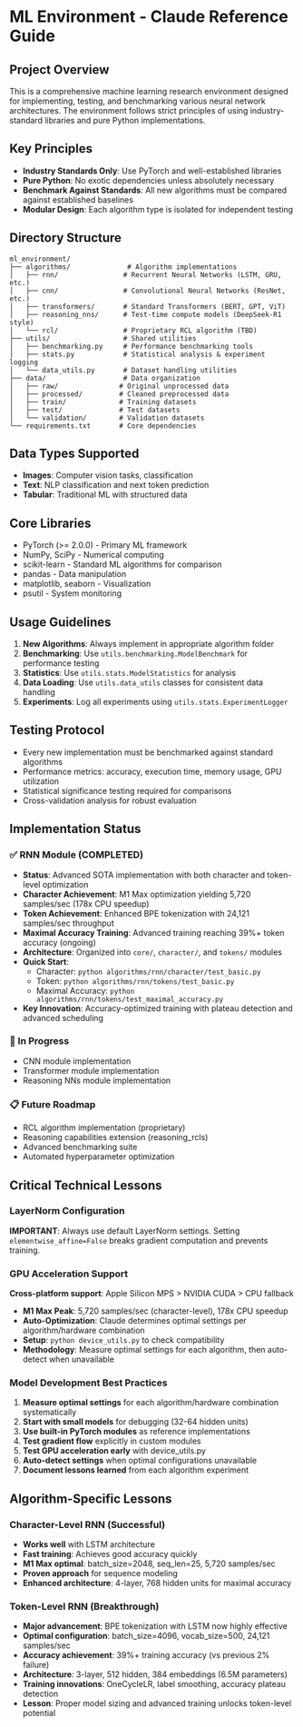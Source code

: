 # ML Environment - Claude Reference Guide

## Project Overview
This is a comprehensive machine learning research environment designed for implementing, testing, and benchmarking various neural network architectures. The environment follows strict principles of using industry-standard libraries and pure Python implementations.

## Key Principles
- **Industry Standards Only**: Use PyTorch and well-established libraries
- **Pure Python**: No exotic dependencies unless absolutely necessary
- **Benchmark Against Standards**: All new algorithms must be compared against established baselines
- **Modular Design**: Each algorithm type is isolated for independent testing

## Directory Structure
```
ml_environment/
├── algorithms/              # Algorithm implementations
│   ├── rnn/                # Recurrent Neural Networks (LSTM, GRU, etc.)
│   ├── cnn/                # Convolutional Neural Networks (ResNet, etc.)
│   ├── transformers/       # Standard Transformers (BERT, GPT, ViT)
│   ├── reasoning_nns/      # Test-time compute models (DeepSeek-R1 style)
│   └── rcl/                # Proprietary RCL algorithm (TBD)
├── utils/                  # Shared utilities
│   ├── benchmarking.py     # Performance benchmarking tools
│   ├── stats.py            # Statistical analysis & experiment logging
│   └── data_utils.py       # Dataset handling utilities
├── data/                   # Data organization
│   ├── raw/               # Original unprocessed data
│   ├── processed/         # Cleaned preprocessed data
│   ├── train/             # Training datasets
│   ├── test/              # Test datasets
│   └── validation/        # Validation datasets
└── requirements.txt       # Core dependencies
```

## Data Types Supported
- **Images**: Computer vision tasks, classification
- **Text**: NLP classification and next token prediction
- **Tabular**: Traditional ML with structured data

## Core Libraries
- PyTorch (>= 2.0.0) - Primary ML framework
- NumPy, SciPy - Numerical computing
- scikit-learn - Standard ML algorithms for comparison
- pandas - Data manipulation
- matplotlib, seaborn - Visualization
- psutil - System monitoring

## Usage Guidelines
1. **New Algorithms**: Always implement in appropriate algorithm folder
2. **Benchmarking**: Use `utils.benchmarking.ModelBenchmark` for performance testing
3. **Statistics**: Use `utils.stats.ModelStatistics` for analysis
4. **Data Loading**: Use `utils.data_utils` classes for consistent data handling
5. **Experiments**: Log all experiments using `utils.stats.ExperimentLogger`

## Testing Protocol
- Every new implementation must be benchmarked against standard algorithms
- Performance metrics: accuracy, execution time, memory usage, GPU utilization
- Statistical significance testing required for comparisons
- Cross-validation analysis for robust evaluation

## Implementation Status

### ✅ RNN Module (COMPLETED)
- **Status**: Advanced SOTA implementation with both character and token-level optimization
- **Character Achievement**: M1 Max optimization yielding 5,720 samples/sec (178x CPU speedup)
- **Token Achievement**: Enhanced BPE tokenization with 24,121 samples/sec throughput
- **Maximal Accuracy Training**: Advanced training reaching 39%+ token accuracy (ongoing)
- **Architecture**: Organized into `core/`, `character/`, and `tokens/` modules
- **Quick Start**: 
  - Character: `python algorithms/rnn/character/test_basic.py`
  - Token: `python algorithms/rnn/tokens/test_basic.py`
  - Maximal Accuracy: `python algorithms/rnn/tokens/test_maximal_accuracy.py`
- **Key Innovation**: Accuracy-optimized training with plateau detection and advanced scheduling

### 🔄 In Progress
- CNN module implementation
- Transformer module implementation  
- Reasoning NNs module implementation

### 📋 Future Roadmap
- RCL algorithm implementation (proprietary)
- Reasoning capabilities extension (reasoning_rcls)
- Advanced benchmarking suite
- Automated hyperparameter optimization

## Critical Technical Lessons

### LayerNorm Configuration
**IMPORTANT**: Always use default LayerNorm settings. Setting `elementwise_affine=False` breaks gradient computation and prevents training.

### GPU Acceleration Support  
**Cross-platform support**: Apple Silicon MPS > NVIDIA CUDA > CPU fallback
- **M1 Max Peak**: 5,720 samples/sec (character-level), 178x CPU speedup  
- **Auto-Optimization**: Claude determines optimal settings per algorithm/hardware combination
- **Setup**: `python device_utils.py` to check compatibility
- **Methodology**: Measure optimal settings for each algorithm, then auto-detect when unavailable

### Model Development Best Practices
1. **Measure optimal settings** for each algorithm/hardware combination systematically
2. **Start with small models** for debugging (32-64 hidden units) 
3. **Use built-in PyTorch modules** as reference implementations
4. **Test gradient flow** explicitly in custom modules
5. **Test GPU acceleration early** with device_utils.py
6. **Auto-detect settings** when optimal configurations unavailable
7. **Document lessons learned** from each algorithm experiment

## Algorithm-Specific Lessons

### Character-Level RNN (Successful)
- **Works well** with LSTM architecture
- **Fast training**: Achieves good accuracy quickly
- **M1 Max optimal**: batch_size=2048, seq_len=25, 5,720 samples/sec
- **Proven approach** for sequence modeling
- **Enhanced architecture**: 4-layer, 768 hidden units for maximal accuracy

### Token-Level RNN (Breakthrough)
- **Major advancement**: BPE tokenization with LSTM now highly effective
- **Optimal configuration**: batch_size=4096, vocab_size=500, 24,121 samples/sec
- **Accuracy achievement**: 39%+ training accuracy (vs previous 2% failure)
- **Architecture**: 3-layer, 512 hidden, 384 embeddings (6.5M parameters)
- **Training innovations**: OneCycleLR, label smoothing, accuracy plateau detection
- **Lesson**: Proper model sizing and advanced training unlocks token-level potential